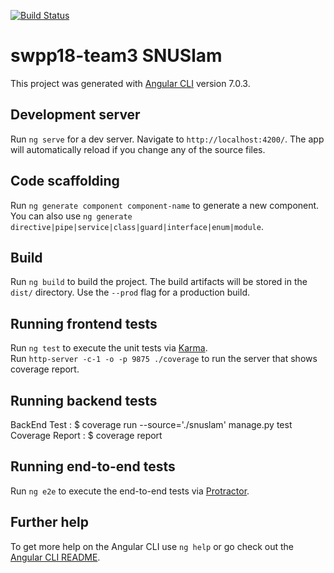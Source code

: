 
[![Build Status](https://travis-ci.com/swsnu/swpp18-team3.svg?branch=master)](https://travis-ci.com/swsnu/swpp18-team3)

# swpp18-team3 SNUSlam

This project was generated with [Angular CLI](https://github.com/angular/angular-cli) version 7.0.3.

## Development server

Run `ng serve` for a dev server. Navigate to `http://localhost:4200/`. The app will automatically reload if you change any of the source files.

## Code scaffolding

Run `ng generate component component-name` to generate a new component. You can also use `ng generate directive|pipe|service|class|guard|interface|enum|module`.

## Build

Run `ng build` to build the project. The build artifacts will be stored in the `dist/` directory. Use the `--prod` flag for a production build.

## Running frontend tests

Run `ng test` to execute the unit tests via [Karma](https://karma-runner.github.io).</br>
Run `http-server -c-1 -o -p 9875 ./coverage` to run the server that shows coverage report.

## Running backend tests

BackEnd Test : $ coverage run --source='./snuslam' manage.py test  
Coverage Report : $ coverage report  

## Running end-to-end tests

Run `ng e2e` to execute the end-to-end tests via [Protractor](http://www.protractortest.org/).

## Further help

To get more help on the Angular CLI use `ng help` or go check out the [Angular CLI README](https://github.com/angular/angular-cli/blob/master/README.md).


